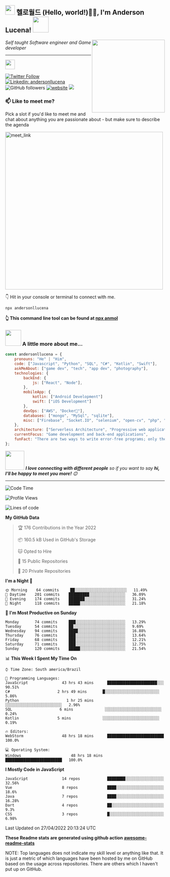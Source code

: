 <h2><img src="https://emojis.slackmojis.com/emojis/images/1531849430/4246/blob-sunglasses.gif?1531849430" width="30"/> 헬로월드 (Hello, world!)🙏🏻, I'm Anderson Lucena!  <img src="https://media.giphy.com/media/12oufCB0MyZ1Go/giphy.gif" width="50"></h2>
<img align='right' src="https://media.giphy.com/media/S0hxMGYFhEMzm/giphy.gif" width="230">
<p><em>Self taught Software engineer and Game developer


----------


</a><img src="https://media.giphy.com/media/WUlplcMpOCEmTGBtBW/giphy.gif" width="30"> 
</em></p>

[![Twitter Follow](https://img.shields.io/twitter/follow/andersonllucena?label=Follow)](https://twitter.com/intent/follow?screen_name=andersonllucena)
[![Linkedin: andersonllucena](https://img.shields.io/badge/-andersonllucena-blue?style=flat-square&logo=Linkedin&logoColor=white&link=https://www.linkedin.com/in/andersonllucena/)](https://www.linkedin.com/in/andersonllucena/)
![GitHub followers](https://img.shields.io/github/followers/andersonllucena?label=Follow&style=social)
[![website](https://img.shields.io/badge/Website-46a2f1.svg?&style=flat-square&logo=Google-Chrome&logoColor=white&link=https://www.canva.com/design/DAE-hLuHvUw/0rck3fito3QoYFMd7ExazQ/view?website#4)](https://www.canva.com/design/DAE-hLuHvUw/0rck3fito3QoYFMd7ExazQ/view?website#4)
![](https://visitor-badge.glitch.me/badge?page_id=andersonllucena.andersonllucena)

### 📫 Like to meet me?

Pick a slot if you'd like to meet me and chat about anything you are passionate about - but make sure to describe the agenda

<a href="https://calendly.com/andersonllucena/30min" target="_blank"><img width="498" alt="meet_link" src="https://user-images.githubusercontent.com/15426564/144297439-f530f383-e73e-41e0-9914-a9b7d3f432e5.png"></a>

👇 Hit in your console or terminal to connect with me.

```bash
npx andersonllucena
```
**👆 This command line tool can be found at [npx anmol](https://github.com/anmol098/npx_card)**

### <img src="https://media.giphy.com/media/VgCDAzcKvsR6OM0uWg/giphy.gif" width="50"> A little more about me...  

```javascript
const andersonllucena = {
    pronouns: "He" | "Him",
    code: ["Javascript", "Python", "SQL", "C#", "Kotlin", "Swift"],
    askMeAbout: ["game dev", "tech", "app dev", "photography"],
    technologies: {
        backEnd: {
            js: ["React", "Node"],
        },
        mobileApp: {
            kotlin: ["Android Development"]
            swift: ["iOS Development"]
        },
        devOps: ["AWS", "Docker🐳"],
        databases: ["mongo", "MySql", "sqlite"],
        misc: ["Firebase", "Socket.IO", "selenium", "open-cv", "php", "SuiteApp"]
    },
    architecture: ["Serverless Architecture", "Progressive web applications", "Single page applications"],
    currentFocus: "Game development and back-end applications",
    funFact: "There are two ways to write error-free programs; only the third one works"
};
```

<img src="https://media.giphy.com/media/LnQjpWaON8nhr21vNW/giphy.gif" width="60"> <em><b>I love connecting with different people</b> so if you want to say <b>hi, I'll be happy to meet you more!</b> 😊</em>

---
<!--START_SECTION:waka-->
![Code Time](http://img.shields.io/badge/Code%20Time-1%2C445%20hrs%2016%20mins-blue)

![Profile Views](http://img.shields.io/badge/Profile%20Views-1448-blue)

![Lines of code](https://img.shields.io/badge/From%20Hello%20World%20I%27ve%20Written-1%20Million%20lines%20of%20code-blue)

**My GitHub Data** 

> 🏆 176 Contributions in the Year 2022
 > 
> 📦 160.5 kB Used in GitHub's Storage 
 > 
> 🐱 Opted to Hire
 > 
> 📜 15 Public Repositories 
 > 
> 🔑 20 Private Repositories  
 > 
**I'm a Night 🦉** 

```text
🌞 Morning    64 commits     ██░░░░░░░░░░░░░░░░░░░░░░░   11.49% 
🌆 Daytime    201 commits    █████████░░░░░░░░░░░░░░░░   36.09% 
🌃 Evening    174 commits    ███████░░░░░░░░░░░░░░░░░░   31.24% 
🌙 Night      118 commits    █████░░░░░░░░░░░░░░░░░░░░   21.18%

```
📅 **I'm Most Productive on Sunday** 

```text
Monday       74 commits     ███░░░░░░░░░░░░░░░░░░░░░░   13.29% 
Tuesday      54 commits     ██░░░░░░░░░░░░░░░░░░░░░░░   9.69% 
Wednesday    94 commits     ████░░░░░░░░░░░░░░░░░░░░░   16.88% 
Thursday     76 commits     ███░░░░░░░░░░░░░░░░░░░░░░   13.64% 
Friday       68 commits     ███░░░░░░░░░░░░░░░░░░░░░░   12.21% 
Saturday     71 commits     ███░░░░░░░░░░░░░░░░░░░░░░   12.75% 
Sunday       120 commits    █████░░░░░░░░░░░░░░░░░░░░   21.54%

```


📊 **This Week I Spent My Time On** 

```text
⌚︎ Time Zone: South america/Brazil

💬 Programming Languages: 
JavaScript               43 hrs 43 mins      ██████████████████████░░░   90.51% 
C#                     2 hrs 49 mins       █░░░░░░░░░░░░░░░░░░░░░░░░   5.86% 
Python                     1 hr 25 mins        ░░░░░░░░░░░░░░░░░░░░░░░░░   2.96% 
SQL                     6 mins              ░░░░░░░░░░░░░░░░░░░░░░░░░   0.24% 
Kotlin                 5 mins              ░░░░░░░░░░░░░░░░░░░░░░░░░   0.19%

🔥 Editors: 
WebStorm                 48 hrs 18 mins      █████████████████████████   100.0%

💻 Operating System: 
Windows                      48 hrs 18 mins      █████████████████████████   100.0%

```

**I Mostly Code in JavaScript** 

```text
JavaScript               14 repos            ████████░░░░░░░░░░░░░░░░░   32.56% 
Vue                      8 repos             ████░░░░░░░░░░░░░░░░░░░░░   18.6% 
Java                     7 repos             ████░░░░░░░░░░░░░░░░░░░░░   16.28% 
Dart                     4 repos             ██░░░░░░░░░░░░░░░░░░░░░░░   9.3% 
CSS                      3 repos             █░░░░░░░░░░░░░░░░░░░░░░░░   6.98%

```



 Last Updated on 27/04/2022 20:13:24 UTC
<!--END_SECTION:waka-->

**These Readme stats are generated using github action [awesome-readme-stats](https://github.com/andersonllucena/waka-readme-stats)**

NOTE: Top languages does not indicate my skill level or anything like that. It is just a metric of which languages have been hosted by me on GitHub based on the usage across repositories. There are others which I haven't put up on GitHub.
<!--stackedit_data:
eyJoaXN0b3J5IjpbMTIwMzQzNzkxLC0xNTUwNDQ1MDA5LC0xNj
IxNzI1MDldfQ==
-->
